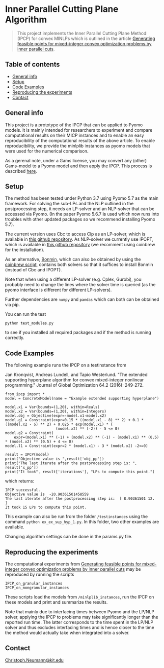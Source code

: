# Inner Parallel Cutting Plane Algorithm
> This project implements the Inner Parallel Cutting Plane Method (IPCP) for convex MINLPs which is outlined in the article [Generating feasible points for mixed-integer convex optimization problems by inner parallel cuts](http://www.optimization-online.org/DB_HTML/2018/11/6947.html).

## Table of contents
* [General info](#general-info)
* [Setup](#setup)
* [Code Examples](#code-examples)
* [Reproducing the experiments](#reproducing-the-experiments)
* [Contact](#contact)

## General info
This project is a prototype of the IPCP that can be applied to Pyomo models. It is mainly intended for researchers to experiment and compare computational results on their MICP instances and to enable an easy reproducibility of the computational results of the above article. To enable reproducibility, we provide the minlplib instances as pyomo models that were used for the numerical comparison.

As a gerenal note, under a Gams license, you may convert any (other) Gams-model to a Pyomo model and then apply the IPCP. This process is described [here](https://www.gams.com/latest/docs/S_CONVERT.html). 

## Setup
The method has been tested under Python 3.7 using Pyomo 5.7 as the main framework. For solving the sub-LPs and the NLP outlined in the postprocessing step, it needs an LP-solver and an NLP-solver that can be accessed via Pyomo. (In the paper Pyomo 5.6.7 is used which now runs into troubles with other updated packages so we recommend installing Pyomo 5.7).

The current version uses Cbc to access Clp as an LP-solver, which is available in [this github repository](https://github.com/coin-or/Cbc). As NLP-solver we currently use IPOPT, which is available in [this github repository](https://github.com/coin-or/Ipopt) (we recomment using coinbrew for the installation).

As an alternative, [Bonmin](https://projects.coin-or.org/Bonmin/wiki/GettingStarted), which can also be obtained by using the [coinbrew script](https://coin-or.github.io/coinbrew/), contains both solvers so that it suffices to install Bonmin (instead of Cbc and IPOPT). 

Note that when using a different LP-solver (e.g. Cplex, Gurobi), you probably need to change the lines where the solver time is queried (as the pyomo interface is different for different LP-solvers).

Further dependencies are ```numpy``` and ```pandas``` which can both can be obtained via pip.

You can run the test 
```
python test_modules.py
```
to see if you installed all required packages and if the method is running correctly.

## Code Examples
The following example runs the IPCP on a testinstance from 

Jan Kronqvist, Andreas Lundell, and Tapio Westerlund. 
"The extended supporting hyperplane algorithm for convex mixed-integer nonlinear programming." 
Journal of Global Optimization 64.2 (2016): 249-272.

```
from ipcp import *
model = ConcreteModel(name = "Example extended supporting hyperplane")

model.x1 = Var(bounds=(1,20), within=Reals)
model.x2 = Var(bounds=(1,20), within=Integers)
model.obj = Objective(expr=-model.x1-model.x2)
model.g1 = Constraint(expr=0.15 * ((model.x1 - 8) ** 2) + 0.1 * ((model.x2 - 6) ** 2) + 0.025 * exp(model.x1) * (
                       (model.x2) ** (-2)) - 5 <= 0)
model.g2 = Constraint(
    expr=(model.x1) ** (-1) + (model.x2) ** (-1) - (model.x1) ** (0.5) * (model.x2) ** (0.5) + 4 <= 0)
model.l1 = Constraint(expr=2 * (model.x1) - 3 * (model.x2) -2<=0)

result = IPCP(model)
print("Objective value is ",result['obj_pp'])
print("The last iterate after the postprocessing step is: ", result['x_pp'])
print("It took", result['iterations'], "LPs to compute this point.")
```

which returns:

```
IPCP successful.
Objective value is  -20.90361501458559
The last iterate after the postprocessing step is:  [ 8.90361501 12.        ]
It took 15 LPs to compute this point.
```

This example can also be run from the folder ```/testinstances``` using the command ```python ex_ex_sup_hyp_1.py```. In this folder, two other examples are available.

Changing algorithm settings can be done in the params.py file.

## Reproducing the experiments

The computational experiments from  [Generating feasible points for mixed-integer convex optimization problems by inner parallel cuts](http://www.optimization-online.org/DB_HTML/2018/11/6947.html) may be reproduced by running the scripts 

```
IPCP_on_granular_instances
IPCP_on_nongranular_instances
```
These scripts load the models from ```/minlplib_instances```, run the IPCP on these models and print and summarize the results. 

Note that mainly due to interfacing times between Pyomo and the LP/NLP solver, applying the IPCP to problems may take significantly longer than the reported run time. The latter corresponds to the time spent in the LP/NLP solver and thus excludes interfacing times and is hence closer to the time the method would actually take when integrated into a solver.

## Contact
Christoph.Neumann@kit.edu
